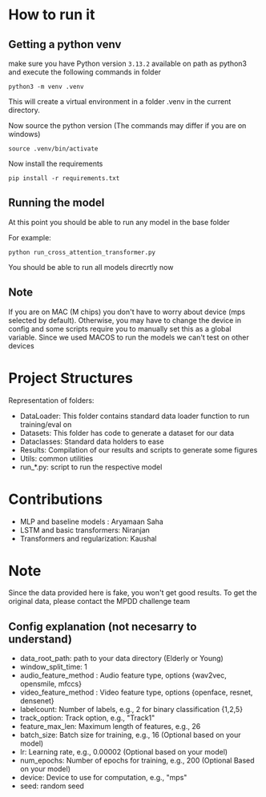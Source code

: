 # How to run it

## Getting a python venv
make sure you have Python version `3.13.2` available on path as python3 and execute the following commands in folder

```
python3 -m venv .venv
```

This will create a virtual environment in a folder .venv in the current directory.

Now source the python version (The commands may differ if you are on windows)
```
source .venv/bin/activate
```

Now install the requirements

```
pip install -r requirements.txt
```

## Running the model

At this point you should be able to run any model in the base folder

For example:
```
python run_cross_attention_transformer.py
```

You should be able to run all models direcrtly now

## Note
If you are on MAC (M chips) you don't have to worry about device (mps selected by default).
Otherwise, you may have to change the device in config and some scripts require you to manually set this as a global variable.
Since we used MACOS to run the models we can't test on other devices

# Project Structures
Representation of folders:
- DataLoader: This folder contains standard data loader function to run training/eval on
- Datasets: This folder has code to generate a dataset for our data
- Dataclasses: Standard data holders to ease
- Results: Compilation of our results and scripts to generate some figures
- Utils: common utilities
- run_*.py: script to run the respective model

# Contributions
- MLP and baseline models : Aryamaan Saha
- LSTM and basic transformers: Niranjan
- Transformers and regularization: Kaushal

# Note
Since the data provided here is fake, you won't get good results.
To get the original data, please contact the MPDD challenge team

## Config explanation (not necesarry to understand)

-  data_root_path: path to your data directory (Elderly or Young)
-  window_split_time: 1 
-  audio_feature_method : Audio feature type, options {wav2vec, opensmile, mfccs}
-  video_feature_method : Video feature type, options {openface, resnet, densenet}
-  labelcount: Number of labels, e.g., 2 for binary classification {1,2,5}
-  track_option: Track option, e.g., "Track1"
-  feature_max_len: Maximum length of features, e.g., 26
-  batch_size: Batch size for training, e.g., 16 (Optional based on your model)
-  lr: Learning rate, e.g., 0.00002 (Optional based on your model)
-  num_epochs: Number of epochs for training, e.g., 200 (Optional Based on your model)
-  device: Device to use for computation, e.g., "mps"
-  seed: random seed
